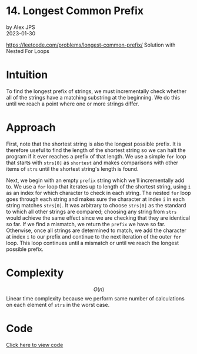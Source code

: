 # 14. Longest Common Prefix
by Alex JPS  
2023-01-30  

https://leetcode.com/problems/longest-common-prefix/
Solution with Nested For Loops

# Intuition
To find the longest prefix of strings, we must incrementally check whether all of the strings have a matching substring at the beginning.
We do this until we reach a point where one or more strings differ.

# Approach
First, note that the shortest string is also the longest possible prefix.
It is therefore useful to find the length of the shortest string so we can halt the program if it ever reaches a prefix of that length.
We use a simple `for` loop that starts with `strs[0]` as `shortest` and makes comparisons with other items of `strs` until the shortest string's length is found.

Next, we begin with an empty `prefix` string which we'll incrementally add to.
We use a `for` loop that iterates up to length of the shortest string, using `i` as an index for which character to check in each string.
The nested `for` loop goes through each string and makes sure the character at index `i` in each string matches `strs[0]`.
It was arbitrary to choose `strs[0]` as the standard to which all other strings are compared; choosing any string from `strs` would achieve the same effect since we are checking that they are identical so far.
If we find a mismatch, we return the `prefix` we have so far.
Otherwise, once all strings are determined to match, we add the character at index `i` to our prefix and continue to the next iteration of the outer `for` loop.
This loop continues until a mismatch or until we reach the longest possible prefix.

# Complexity
$$O(n)$$
Linear time complexity because we perform same number of calculations on each element of `strs` in the worst case.

# Code
[Click here to view code](../py/14-longest-common-prefix.py)